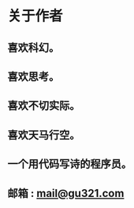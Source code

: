 # 关于作者
## 喜欢科幻。

## 喜欢思考。

## 喜欢不切实际。

## 喜欢天马行空。

## 一个用代码写诗的程序员。

## 邮箱 : [mail@gu321.com](mailto:mail@gu321.com)